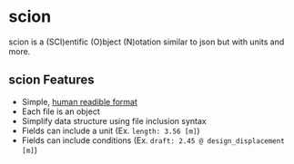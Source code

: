 # scion
scion is a (SCI)entific (O)bject (N)otation similar to json but with units and more.

## scion Features

* Simple, [human readible format](https://github.com/metinsaylan/scion/blob/master/vbnet/tests/scionReaderTest/data/sample.md)
* Each file is an object
* Simplify data structure using file inclusion syntax
* Fields can include a unit (Ex. `length: 3.56 [m]`)
* Fields can include conditions (Ex. `draft: 2.45 @ design_displacement [m]`)



